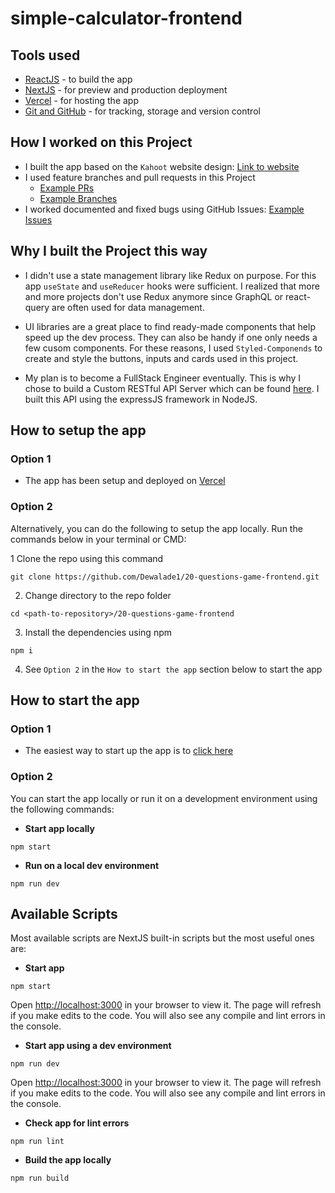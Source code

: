 # simple-calculator-frontend

## Tools used

- [ReactJS](https://reactjs.org) - to build the app
- [NextJS](https://nextjs.org) - for preview and production deployment
- [Vercel](https://vercel.com) - for hosting the app
- [Git and GitHub](https://git-scm.com) - for tracking, storage and version control

## How I worked on this Project

* I built the app based on the `Kahoot` website design: [Link to website](https://kahoot.it/)
* I used feature branches and pull requests in this Project
    * [Example PRs](https://github.com/Dewalade1/20-questions-game-frontend/pulls?q=is%3Apr+is%3Aclosed)
    * [Example Branches](https://github.com/Dewalade1/20-questions-game-frontend/branches)
* I worked documented and fixed bugs using GitHub Issues: [Example Issues](https://github.com/Dewalade1/20-questions-game-frontend/issues)

## Why I built the Project this way

* I didn't use a state management library like Redux on purpose. For this app `useState` and `useReducer` hooks were sufficient. I realized that more and more projects don't use Redux anymore since GraphQL or react-query are often used for data management.

* UI libraries are a great place to find ready-made components that help speed up the dev process. They can also be handy if one only needs a few cusom components. For these reasons, I used `Styled-Componends` to create and style the buttons, inputs and cards used in this project.

* My plan is to become a FullStack Engineer eventually. This is why I chose to build a Custom RESTful API Server which can be found [here](https://github.com/Dewalade1/20-questions-game-backend). I built this API using the expressJS framework in NodeJS.


## How to setup the app

### Option 1

- The app has been setup and deployed on [Vercel](https://vercel.com)

### Option 2

Alternatively, you can do the following to setup the app locally. Run the commands below in your terminal or CMD:

1 Clone the repo using this command

```
git clone https://github.com/Dewalade1/20-questions-game-frontend.git
```

2. Change directory to the repo folder

```
cd <path-to-repository>/20-questions-game-frontend
```

3. Install the dependencies using npm

```
npm i
```

4. See `Option 2` in the `How to start the app` section below to start the app

## How to start the app

### Option 1

- The easiest way to start up the app is to [click here](http://20-questions-game-frontend.vercel.app/)

### Option 2

You can start the app locally or run it on a development environment using the following commands:

- **Start app locally**

```
npm start
```

- **Run on a local dev environment**

```
npm run dev
```

## Available Scripts

Most available scripts are NextJS built-in scripts but the most useful ones are:

- **Start app**

```
npm start
```

Open [http://localhost:3000](http://localhost:3000) in your browser to view it.
The page will refresh if you make edits to the code.
You will also see any compile and lint errors in the console.

- **Start app using a dev environment**

```
npm run dev
```

Open [http://localhost:3000](http://localhost:3000) in your browser to view it.
The page will refresh if you make edits to the code.
You will also see any compile and lint errors in the console.

- **Check app for lint errors**

```
npm run lint
```

- **Build the app locally**

```
npm run build
```
